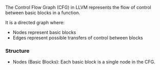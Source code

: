 The Control Flow Graph (CFG) in LLVM represents the flow of control between basic blocks in a function. 

It is a directed graph where:
- Nodes represent basic blocks
- Edges represent possible transfers of control between blocks

### Structure
- Nodes (Basic Blocks): Each basic block is a single node in the CFG. 